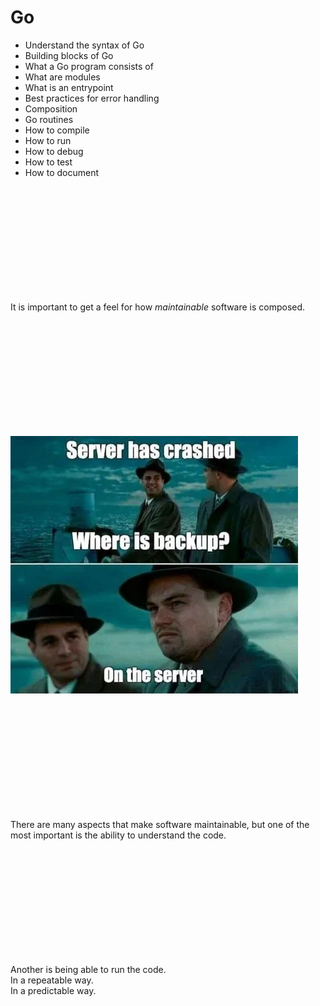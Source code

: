 # Go

- Understand the syntax of Go
- Building blocks of Go
- What a Go program consists of
- What are modules
- What is an entrypoint
- Best practices for error handling
- Composition
- Go routines
- How to compile
- How to run
- How to debug
- How to test
- How to document

</br>
</br>
</br>
</br>
</br>
</br>
</br>
</br>
</br>
</br>

It is important to get a feel for how *maintainable* software is composed.

</br>
</br>
</br>
</br>
</br>
</br>
</br>
</br>
</br>
</br>

![Not so maintainable](../../images/lessons/learning-goals/backup-server.png)

</br>
</br>
</br>
</br>
</br>
</br>
</br>
</br>
</br>
</br>

There are many aspects that make software maintainable, but one of the most important is the ability to understand the code.

</br>
</br>
</br>
</br>
</br>
</br>
</br>
</br>
</br>
</br>

Another is being able to run the code.</br>
In a repeatable way.</br>
In a predictable way.
